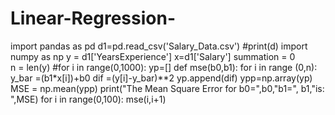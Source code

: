 # Linear-Regression-
import pandas as pd 
d1=pd.read_csv('Salary_Data.csv')
#print(d)
import numpy as np
y = d1['YearsExperience']
x=d1['Salary']
summation = 0  
n = len(y)
#for i in range(0,1000):
yp=[]
def mse(b0,b1):
  for i in range (0,n):
    y_bar =(b1*x[i])+b0
    dif =(y[i]-y_bar)**2 
    yp.append(dif)
  ypp=np.array(yp)
  MSE = np.mean(ypp)
  print("The Mean Square Error for b0=",b0,"b1=", b1,"is: ",MSE)
for i in range(0,100):
      mse(i,i+1)
